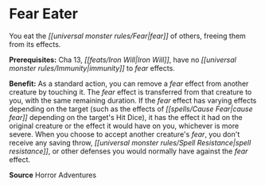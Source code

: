 ﻿---
cssclass: [feats]

---
# Fear Eater

You eat the _[[universal monster rules/Fear|fear]]_ of others, freeing them from its effects.

**Prerequisites:** Cha 13, _[[feats/Iron Will|Iron Will]]_, have no _[[universal monster rules/Immunity|immunity]]_ to _fear_ effects.

**Benefit:** As a standard action, you can remove a _fear_ effect from another creature by touching it. The _fear_ effect is transferred from that creature to you, with the same remaining duration. If the _fear_ effect has varying effects depending on the target (such as the effects of _[[spells/Cause Fear|cause fear]]_ depending on the target's Hit Dice), it has the effect it had on the original creature or the effect it would have on you, whichever is more severe. When you choose to accept another creature's _fear_, you don't receive any saving throw, _[[universal monster rules/Spell Resistance|spell resistance]]_, or other defenses you would normally have against the _fear_ effect.

**Source** Horror Adventures